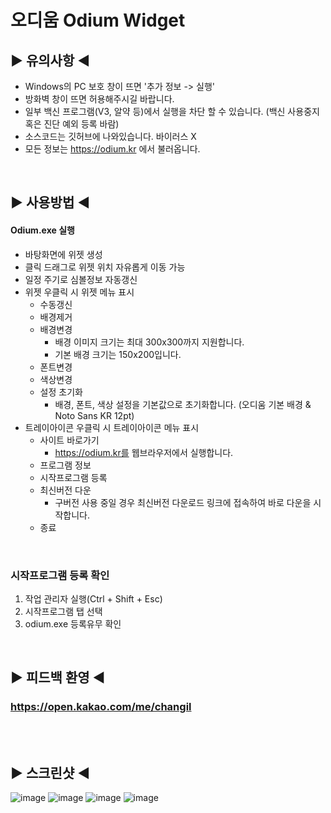 # 오디움 Odium Widget

## ▶ 유의사항 ◀
- Windows의 PC 보호 창이 뜨면 '추가 정보 -> 실행'
- 방화벽 창이 뜨면 허용해주시길 바랍니다.
- 일부 백신 프로그램(V3, 알약 등)에서 실행을 차단 할 수 있습니다. (백신 사용중지 혹은 진단 예외 등록 바람)
- 소스코드는 깃허브에 나와있습니다. 바이러스 X
- 모든 정보는 https://odium.kr 에서 불러옵니다.
<br>

## ▶ 사용방법 ◀

#### Odium.exe 실행
- 바탕화면에 위젯 생성
- 클릭 드래그로 위젯 위치 자유롭게 이동 가능
- 일정 주기로 심볼정보 자동갱신
- 위젯 우클릭 시 위젯 메뉴 표시
  - 수동갱신
  - 배경제거
  - 배경변경
    - 배경 이미지 크기는 최대 300x300까지 지원합니다.
    - 기본 배경 크기는 150x200입니다.
  - 폰트변경
  - 색상변경
  - 설정 초기화
    - 배경, 폰트, 색상 설정을 기본값으로 초기화합니다. (오디움 기본 배경 & Noto Sans KR 12pt)
- 트레이아이콘 우클릭 시 트레이아이콘 메뉴 표시
  - 사이트 바로가기
    - https://odium.kr를 웹브라우저에서 실행합니다.
  - 프로그램 정보
  - 시작프로그램 등록
  - 최신버전 다운
    - 구버전 사용 중일 경우 최신버전 다운로드 링크에 접속하여 바로 다운을 시작합니다.
  - 종료
<br>

### 시작프로그램 등록 확인
1. 작업 관리자 실행(Ctrl + Shift + Esc)
2. 시작프로그램 탭 선택
3. odium.exe 등록유무 확인

<br>

## ▶ 피드백 환영 ◀

### https://open.kakao.com/me/changil

<br>
<br>

## ▶ 스크린샷 ◀

![image](https://user-images.githubusercontent.com/74040890/211983549-4b771038-6b49-4f59-8351-a99882bcfed6.png)
![image](https://user-images.githubusercontent.com/74040890/211983683-677eecbb-8111-4c85-9914-8c7ea1ef0d91.png)
![image](https://user-images.githubusercontent.com/74040890/211983570-a0a149d0-8779-4bf1-9bfe-fe5f74265293.png)
![image](https://user-images.githubusercontent.com/74040890/211983591-dceb9f28-06ed-4eff-98f4-791d4a169f6d.png)




